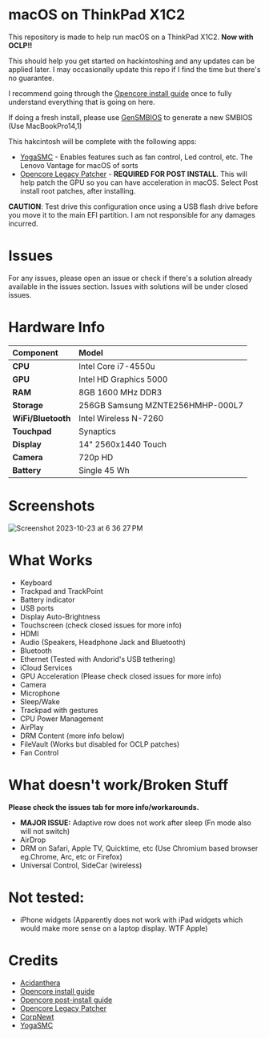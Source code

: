 # macOS on ThinkPad X1C2
This repository is made to help run macOS on a ThinkPad X1C2. **Now with OCLP!!**

This should help you get started on hackintoshing and any updates can be applied later. I may occasionally update this repo if I find the time but there's no guarantee.

I recommend going through the [Opencore install guide](https://dortania.github.io/OpenCore-Install-Guide/) once to fully understand everything that is going on here.

If doing a fresh install, please use [GenSMBIOS](https://github.com/corpnewt/GenSMBIOS) to generate a new SMBIOS (Use MacBookPro14,1)

This hakcintosh will be complete with the following apps:
- [YogaSMC](https://github.com/zhen-zen/YogaSMC) - Enables features such as fan control, Led control, etc. The Lenovo Vantage for macOS of sorts
- [Opencore Legacy Patcher](https://github.com/dortania/OpenCore-Legacy-Patcher) - **REQUIRED FOR POST INSTALL**. This will help patch the GPU so you can have acceleration in macOS. Select Post install root patches, after installing.

**CAUTION**: Test drive this configuration once using a USB flash drive before you move it to the main EFI partition. I am not responsible for any damages incurred.

# Issues
For any issues, please open an issue or check if there's a solution already available in the issues section. Issues with solutions will be under closed issues. 

# Hardware Info

|**Component**|**Model**|
|:-|:-|
|**CPU**|Intel Core i7-4550u|
|**GPU**|Intel HD Graphics 5000|
|**RAM**|8GB 1600 MHz DDR3|
|**Storage**|256GB Samsung MZNTE256HMHP-000L7|
|**WiFi/Bluetooth**|Intel Wireless N-7260|
|**Touchpad**|Synaptics|
|**Display**| 14" 2560x1440 Touch|
|**Camera**| 720p HD|
|**Battery**| Single 45 Wh|

# Screenshots

![Screenshot 2023-10-23 at 6 36 27 PM](https://github.com/Krissh-C/X1C2-macOS/assets/117280851/4d1763ab-7e37-449c-99ca-cc9a26d7a68c)

# What Works
- Keyboard
- Trackpad and TrackPoint
- Battery indicator
- USB ports
- Display Auto-Brightness
- Touchscreen (check closed issues for more info)
- HDMI
- Audio (Speakers, Headphone Jack and Bluetooth)
- Bluetooth
- Ethernet (Tested with Andorid's USB tethering)
- iCloud Services
- GPU Acceleration (Please check closed issues for more info)
- Camera
- Microphone
- Sleep/Wake
- Trackpad with gestures
- CPU Power Management
- AirPlay
- DRM Content (more info below)
- FileVault (Works but disabled for OCLP patches)
- Fan Control

# What doesn't work/Broken Stuff
**Please check the issues tab for more info/workarounds.**
- **MAJOR ISSUE:** Adaptive row does not work after sleep (Fn mode also will not switch)
- AirDrop
- DRM on Safari, Apple TV, Quicktime, etc (Use Chromium based browser eg.Chrome, Arc, etc or Firefox)
- Universal Control, SideCar (wireless)

# Not tested:
- iPhone widgets (Apparently does not work with iPad widgets which would make more sense on a laptop display. WTF Apple)
  
# Credits
- [Acidanthera](https://github.com/acidanthera)
- [Opencore install guide](https://dortania.github.io/OpenCore-Install-Guide/)
- [Opencore post-install guide](https://dortania.github.io/OpenCore-Post-Install/)
- [Opencore Legacy Patcher](https://github.com/dortania/OpenCore-Legacy-Patcher)
- [CorpNewt](https://github.com/corpnewt)
- [YogaSMC](https://github.com/zhen-zen/YogaSMC)
